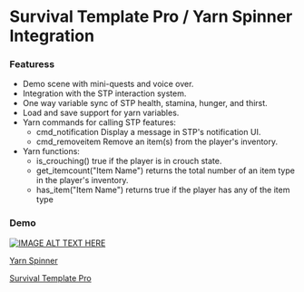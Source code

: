 # Survival Template Pro / Yarn Spinner Integration

### Featuress

- Demo scene with mini-quests and voice over.
- Integration with the STP interaction system.
- One way variable sync of STP health, stamina, hunger, and thirst.
- Load and save support for yarn variables.
- Yarn commands for calling STP features:
    * cmd_notification Display a message in STP's notification UI.
    * cmd_removeitem Remove an item(s) from the player's inventory.
- Yarn functions:
    * is_crouching() true if the player is in crouch state.
    * get_itemcount("Item Name") returns the total number of an item type in the player's inventory.
    * has_item("Item Name") returns true if the player has any of the item type

### Demo
[![IMAGE ALT TEXT HERE](https://img.youtube.com/vi/wDnluM5Ja3E/0.jpg)](https://www.youtube.com/watch?v=wDnluM5Ja3E)

[Yarn Spinner](https://www.yarnspinner.dev/)

[Survival Template Pro](https://assetstore.unity.com/packages/templates/systems/stp-survival-template-pro-207954)
